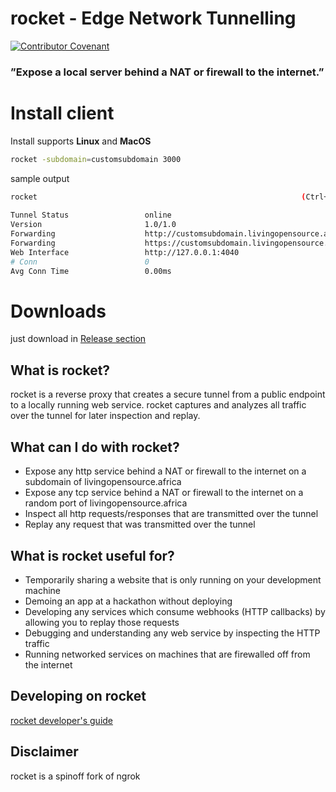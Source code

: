 # rocket - Edge Network Tunnelling

[![Contributor Covenant](https://img.shields.io/badge/Contributor%20Covenant-2.1-4baaaa.svg)](code_of_conduct.md)

### ”Expose a local server behind a NAT or firewall to the internet.”

# Install client

Install supports **Linux** and **MacOS** 

```bash
rocket -subdomain=customsubdomain 3000
```
sample output

```bash
rocket                                                           (Ctrl+C to quit)
                                                                                
Tunnel Status                 online                                            
Version                       1.0/1.0                                           
Forwarding                    http://customsubdomain.livingopensource.africa -> 127.0.0.1:3000            
Forwarding                    https://customsubdomain.livingopensource.africa -> 127.0.0.1:3000           
Web Interface                 http://127.0.0.1:4040                             
# Conn                        0                                                 
Avg Conn Time                 0.00ms 
```

# Downloads

just download in [Release section](https://github.com/arthurkay/rocket/releases)

## What is rocket?

rocket is a reverse proxy that creates a secure tunnel from a public endpoint to a locally running web service.
rocket captures and analyzes all traffic over the tunnel for later inspection and replay.

## What can I do with rocket?

- Expose any http service behind a NAT or firewall to the internet on a subdomain of livingopensource.africa
- Expose any tcp service behind a NAT or firewall to the internet on a random port of livingopensource.africa
- Inspect all http requests/responses that are transmitted over the tunnel
- Replay any request that was transmitted over the tunnel

## What is rocket useful for?

- Temporarily sharing a website that is only running on your development machine
- Demoing an app at a hackathon without deploying
- Developing any services which consume webhooks (HTTP callbacks) by allowing you to replay those requests
- Debugging and understanding any web service by inspecting the HTTP traffic
- Running networked services on machines that are firewalled off from the internet

## Developing on rocket

[rocket developer's guide](docs/DEVELOPMENT.md)

## Disclaimer

rocket is a spinoff fork of ngrok
